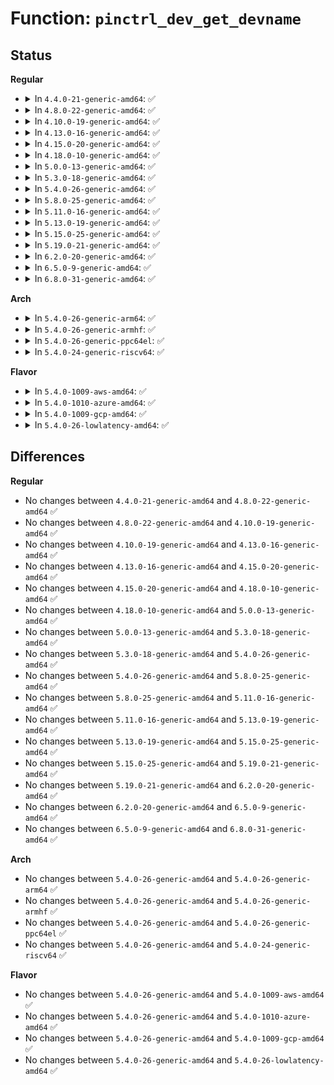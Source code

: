 # Function: <code>pinctrl_dev_get_devname</code>

## Status
<b>Regular</b>
<ul>
<li>
<details>
<summary>In <code>4.4.0-21-generic-amd64</code>: ✅</summary>

```c
const char * pinctrl_dev_get_devname(struct pinctrl_dev * pctldev)
```

```json
{
  "name": "pinctrl_dev_get_devname",
  "collision_type": "Unique Global",
  "inline_type": "No",
  "funcs": [
    {
      "addr": 18446744071583157632,
      "name": "pinctrl_dev_get_devname",
      "external": true,
      "loc": "drivers/pinctrl/core.c:82",
      "file": "drivers/pinctrl/core.c",
      "inline": "seen, unknown",
      "caller_inline": [],
      "caller_func": [
        "drivers/gpio/gpiolib.c:gpiochip_add_pingroup_range"
      ]
    }
  ],
  "symbols": [
    {
      "addr": 18446744071583157632,
      "name": "pinctrl_dev_get_devname",
      "section": ".text",
      "bind": "STB_GLOBAL",
      "size": 30
    }
  ]
}
```
</details>
</li>
<li>
<details>
<summary>In <code>4.8.0-22-generic-amd64</code>: ✅</summary>

```c
const char * pinctrl_dev_get_devname(struct pinctrl_dev * pctldev)
```

```json
{
  "name": "pinctrl_dev_get_devname",
  "collision_type": "Unique Global",
  "inline_type": "No",
  "funcs": [
    {
      "addr": 18446744071583454224,
      "name": "pinctrl_dev_get_devname",
      "external": true,
      "loc": "drivers/pinctrl/core.c:82",
      "file": "drivers/pinctrl/core.c",
      "inline": "seen, unknown",
      "caller_inline": [],
      "caller_func": [
        "drivers/gpio/gpiolib.c:gpiochip_add_pingroup_range"
      ]
    }
  ],
  "symbols": [
    {
      "addr": 18446744071583454224,
      "name": "pinctrl_dev_get_devname",
      "section": ".text",
      "bind": "STB_GLOBAL",
      "size": 30
    }
  ]
}
```
</details>
</li>
<li>
<details>
<summary>In <code>4.10.0-19-generic-amd64</code>: ✅</summary>

```c
const char * pinctrl_dev_get_devname(struct pinctrl_dev * pctldev)
```

```json
{
  "name": "pinctrl_dev_get_devname",
  "collision_type": "Unique Global",
  "inline_type": "No",
  "funcs": [
    {
      "addr": 18446744071583581968,
      "name": "pinctrl_dev_get_devname",
      "external": true,
      "loc": "drivers/pinctrl/core.c:82",
      "file": "drivers/pinctrl/core.c",
      "inline": "seen, unknown",
      "caller_inline": [],
      "caller_func": [
        "drivers/gpio/gpiolib.c:gpiochip_add_pingroup_range"
      ]
    }
  ],
  "symbols": [
    {
      "addr": 18446744071583581968,
      "name": "pinctrl_dev_get_devname",
      "section": ".text",
      "bind": "STB_GLOBAL",
      "size": 30
    }
  ]
}
```
</details>
</li>
<li>
<details>
<summary>In <code>4.13.0-16-generic-amd64</code>: ✅</summary>

```c
const char * pinctrl_dev_get_devname(struct pinctrl_dev * pctldev)
```

```json
{
  "name": "pinctrl_dev_get_devname",
  "collision_type": "Unique Global",
  "inline_type": "No",
  "funcs": [
    {
      "addr": 18446744071583620672,
      "name": "pinctrl_dev_get_devname",
      "external": true,
      "loc": "drivers/pinctrl/core.c:82",
      "file": "drivers/pinctrl/core.c",
      "inline": "seen, unknown",
      "caller_inline": [],
      "caller_func": [
        "drivers/gpio/gpiolib.c:gpiochip_add_pingroup_range"
      ]
    }
  ],
  "symbols": [
    {
      "addr": 18446744071583620672,
      "name": "pinctrl_dev_get_devname",
      "section": ".text",
      "bind": "STB_GLOBAL",
      "size": 30
    }
  ]
}
```
</details>
</li>
<li>
<details>
<summary>In <code>4.15.0-20-generic-amd64</code>: ✅</summary>

```c
const char * pinctrl_dev_get_devname(struct pinctrl_dev * pctldev)
```

```json
{
  "name": "pinctrl_dev_get_devname",
  "collision_type": "Unique Global",
  "inline_type": "No",
  "funcs": [
    {
      "addr": 18446744071583866784,
      "name": "pinctrl_dev_get_devname",
      "external": true,
      "loc": "drivers/pinctrl/core.c:82",
      "file": "drivers/pinctrl/core.c",
      "inline": "seen, unknown",
      "caller_inline": [],
      "caller_func": [
        "drivers/gpio/gpiolib.c:gpiochip_add_pingroup_range"
      ]
    }
  ],
  "symbols": [
    {
      "addr": 18446744071583866784,
      "name": "pinctrl_dev_get_devname",
      "section": ".text",
      "bind": "STB_GLOBAL",
      "size": 30
    }
  ]
}
```
</details>
</li>
<li>
<details>
<summary>In <code>4.18.0-10-generic-amd64</code>: ✅</summary>

```c
const char * pinctrl_dev_get_devname(struct pinctrl_dev * pctldev)
```

```json
{
  "name": "pinctrl_dev_get_devname",
  "collision_type": "Unique Global",
  "inline_type": "No",
  "funcs": [
    {
      "addr": 18446744071584067328,
      "name": "pinctrl_dev_get_devname",
      "external": true,
      "loc": "drivers/pinctrl/core.c:82",
      "file": "drivers/pinctrl/core.c",
      "inline": "seen, unknown",
      "caller_inline": [],
      "caller_func": [
        "drivers/gpio/gpiolib.c:gpiochip_add_pingroup_range"
      ]
    }
  ],
  "symbols": [
    {
      "addr": 18446744071584067328,
      "name": "pinctrl_dev_get_devname",
      "section": ".text",
      "bind": "STB_GLOBAL",
      "size": 30
    }
  ]
}
```
</details>
</li>
<li>
<details>
<summary>In <code>5.0.0-13-generic-amd64</code>: ✅</summary>

```c
const char * pinctrl_dev_get_devname(struct pinctrl_dev * pctldev)
```

```json
{
  "name": "pinctrl_dev_get_devname",
  "collision_type": "Unique Global",
  "inline_type": "No",
  "funcs": [
    {
      "addr": 18446744071584151904,
      "name": "pinctrl_dev_get_devname",
      "external": true,
      "loc": "drivers/pinctrl/core.c:81",
      "file": "drivers/pinctrl/core.c",
      "inline": "seen, unknown",
      "caller_inline": [],
      "caller_func": [
        "drivers/gpio/gpiolib.c:gpiochip_add_pingroup_range"
      ]
    }
  ],
  "symbols": [
    {
      "addr": 18446744071584151904,
      "name": "pinctrl_dev_get_devname",
      "section": ".text",
      "bind": "STB_GLOBAL",
      "size": 30
    }
  ]
}
```
</details>
</li>
<li>
<details>
<summary>In <code>5.3.0-18-generic-amd64</code>: ✅</summary>

```c
const char * pinctrl_dev_get_devname(struct pinctrl_dev * pctldev)
```

```json
{
  "name": "pinctrl_dev_get_devname",
  "collision_type": "Unique Global",
  "inline_type": "No",
  "funcs": [
    {
      "addr": 18446744071584342096,
      "name": "pinctrl_dev_get_devname",
      "external": true,
      "loc": "drivers/pinctrl/core.c:80",
      "file": "drivers/pinctrl/core.c",
      "inline": "seen, unknown",
      "caller_inline": [],
      "caller_func": [
        "drivers/gpio/gpiolib.c:gpiochip_add_pingroup_range"
      ]
    }
  ],
  "symbols": [
    {
      "addr": 18446744071584342096,
      "name": "pinctrl_dev_get_devname",
      "section": ".text",
      "bind": "STB_GLOBAL",
      "size": 29
    }
  ]
}
```
</details>
</li>
<li>
<details>
<summary>In <code>5.4.0-26-generic-amd64</code>: ✅</summary>

```c
const char * pinctrl_dev_get_devname(struct pinctrl_dev * pctldev)
```

```json
{
  "name": "pinctrl_dev_get_devname",
  "collision_type": "Unique Global",
  "inline_type": "No",
  "funcs": [
    {
      "addr": 18446744071584476752,
      "name": "pinctrl_dev_get_devname",
      "external": true,
      "loc": "drivers/pinctrl/core.c:80",
      "file": "drivers/pinctrl/core.c",
      "inline": "seen, unknown",
      "caller_inline": [],
      "caller_func": [
        "drivers/gpio/gpiolib.c:gpiochip_add_pingroup_range"
      ]
    }
  ],
  "symbols": [
    {
      "addr": 18446744071584476752,
      "name": "pinctrl_dev_get_devname",
      "section": ".text",
      "bind": "STB_GLOBAL",
      "size": 29
    }
  ]
}
```
</details>
</li>
<li>
<details>
<summary>In <code>5.8.0-25-generic-amd64</code>: ✅</summary>

```c
const char * pinctrl_dev_get_devname(struct pinctrl_dev * pctldev)
```

```json
{
  "name": "pinctrl_dev_get_devname",
  "collision_type": "Unique Global",
  "inline_type": "No",
  "funcs": [
    {
      "addr": 18446744071585141200,
      "name": "pinctrl_dev_get_devname",
      "external": true,
      "loc": "drivers/pinctrl/core.c:80",
      "file": "drivers/pinctrl/core.c",
      "inline": "seen, unknown",
      "caller_inline": [],
      "caller_func": [
        "drivers/gpio/gpiolib.c:gpiochip_add_pingroup_range"
      ]
    }
  ],
  "symbols": [
    {
      "addr": 18446744071585141200,
      "name": "pinctrl_dev_get_devname",
      "section": ".text",
      "bind": "STB_GLOBAL",
      "size": 29
    }
  ]
}
```
</details>
</li>
<li>
<details>
<summary>In <code>5.11.0-16-generic-amd64</code>: ✅</summary>

```c
const char * pinctrl_dev_get_devname(struct pinctrl_dev * pctldev)
```

```json
{
  "name": "pinctrl_dev_get_devname",
  "collision_type": "Unique Global",
  "inline_type": "No",
  "funcs": [
    {
      "addr": 18446744071585292336,
      "name": "pinctrl_dev_get_devname",
      "external": true,
      "loc": "drivers/pinctrl/core.c:81",
      "file": "drivers/pinctrl/core.c",
      "inline": "seen, unknown",
      "caller_inline": [],
      "caller_func": [
        "drivers/gpio/gpiolib.c:gpiochip_add_pingroup_range"
      ]
    }
  ],
  "symbols": [
    {
      "addr": 18446744071585292336,
      "name": "pinctrl_dev_get_devname",
      "section": ".text",
      "bind": "STB_GLOBAL",
      "size": 29
    }
  ]
}
```
</details>
</li>
<li>
<details>
<summary>In <code>5.13.0-19-generic-amd64</code>: ✅</summary>

```c
const char * pinctrl_dev_get_devname(struct pinctrl_dev * pctldev)
```

```json
{
  "name": "pinctrl_dev_get_devname",
  "collision_type": "Unique Global",
  "inline_type": "No",
  "funcs": [
    {
      "addr": 18446744071585176272,
      "name": "pinctrl_dev_get_devname",
      "external": true,
      "loc": "drivers/pinctrl/core.c:81",
      "file": "drivers/pinctrl/core.c",
      "inline": "seen, unknown",
      "caller_inline": [],
      "caller_func": [
        "drivers/gpio/gpiolib.c:gpiochip_add_pingroup_range"
      ]
    }
  ],
  "symbols": [
    {
      "addr": 18446744071585176272,
      "name": "pinctrl_dev_get_devname",
      "section": ".text",
      "bind": "STB_GLOBAL",
      "size": 29
    }
  ]
}
```
</details>
</li>
<li>
<details>
<summary>In <code>5.15.0-25-generic-amd64</code>: ✅</summary>

```c
const char * pinctrl_dev_get_devname(struct pinctrl_dev * pctldev)
```

```json
{
  "name": "pinctrl_dev_get_devname",
  "collision_type": "Unique Global",
  "inline_type": "No",
  "funcs": [
    {
      "addr": 18446744071585630032,
      "name": "pinctrl_dev_get_devname",
      "external": true,
      "loc": "drivers/pinctrl/core.c:81",
      "file": "drivers/pinctrl/core.c",
      "inline": "seen, unknown",
      "caller_inline": [],
      "caller_func": [
        "drivers/gpio/gpiolib.c:gpiochip_add_pingroup_range"
      ]
    }
  ],
  "symbols": [
    {
      "addr": 18446744071585630032,
      "name": "pinctrl_dev_get_devname",
      "section": ".text",
      "bind": "STB_GLOBAL",
      "size": 29
    }
  ]
}
```
</details>
</li>
<li>
<details>
<summary>In <code>5.19.0-21-generic-amd64</code>: ✅</summary>

```c
const char * pinctrl_dev_get_devname(struct pinctrl_dev * pctldev)
```

```json
{
  "name": "pinctrl_dev_get_devname",
  "collision_type": "Unique Global",
  "inline_type": "No",
  "funcs": [
    {
      "addr": 18446744071586790000,
      "name": "pinctrl_dev_get_devname",
      "external": true,
      "loc": "drivers/pinctrl/core.c:81",
      "file": "drivers/pinctrl/core.c",
      "inline": "seen, unknown",
      "caller_inline": [],
      "caller_func": [
        "drivers/gpio/gpiolib.c:gpiochip_add_pingroup_range"
      ]
    }
  ],
  "symbols": [
    {
      "addr": 18446744071586790000,
      "name": "pinctrl_dev_get_devname",
      "section": ".text",
      "bind": "STB_GLOBAL",
      "size": 45
    }
  ]
}
```
</details>
</li>
<li>
<details>
<summary>In <code>6.2.0-20-generic-amd64</code>: ✅</summary>

```c
const char * pinctrl_dev_get_devname(struct pinctrl_dev * pctldev)
```

```json
{
  "name": "pinctrl_dev_get_devname",
  "collision_type": "Unique Global",
  "inline_type": "No",
  "funcs": [
    {
      "addr": 18446744071587925008,
      "name": "pinctrl_dev_get_devname",
      "external": true,
      "loc": "drivers/pinctrl/core.c:82",
      "file": "drivers/pinctrl/core.c",
      "inline": "seen, unknown",
      "caller_inline": [],
      "caller_func": [
        "drivers/gpio/gpiolib.c:gpiochip_add_pingroup_range"
      ]
    }
  ],
  "symbols": [
    {
      "addr": 18446744071587925008,
      "name": "pinctrl_dev_get_devname",
      "section": ".text",
      "bind": "STB_GLOBAL",
      "size": 45
    }
  ]
}
```
</details>
</li>
<li>
<details>
<summary>In <code>6.5.0-9-generic-amd64</code>: ✅</summary>

```c
const char * pinctrl_dev_get_devname(struct pinctrl_dev * pctldev)
```

```json
{
  "name": "pinctrl_dev_get_devname",
  "collision_type": "Unique Global",
  "inline_type": "No",
  "funcs": [
    {
      "addr": 18446744071588199168,
      "name": "pinctrl_dev_get_devname",
      "external": true,
      "loc": "drivers/pinctrl/core.c:81",
      "file": "drivers/pinctrl/core.c",
      "inline": "seen, unknown",
      "caller_inline": [],
      "caller_func": [
        "drivers/gpio/gpiolib.c:gpiochip_add_pingroup_range"
      ]
    }
  ],
  "symbols": [
    {
      "addr": 18446744071588199168,
      "name": "pinctrl_dev_get_devname",
      "section": ".text",
      "bind": "STB_GLOBAL",
      "size": 45
    }
  ]
}
```
</details>
</li>
<li>
<details>
<summary>In <code>6.8.0-31-generic-amd64</code>: ✅</summary>

```c
const char * pinctrl_dev_get_devname(struct pinctrl_dev * pctldev)
```

```json
{
  "name": "pinctrl_dev_get_devname",
  "collision_type": "Unique Global",
  "inline_type": "No",
  "funcs": [
    {
      "addr": 18446744071588491328,
      "name": "pinctrl_dev_get_devname",
      "external": true,
      "loc": "drivers/pinctrl/core.c:81",
      "file": "drivers/pinctrl/core.c",
      "inline": "seen, unknown",
      "caller_inline": [],
      "caller_func": [
        "drivers/gpio/gpiolib.c:gpiochip_add_pingroup_range"
      ]
    }
  ],
  "symbols": [
    {
      "addr": 18446744071588491328,
      "name": "pinctrl_dev_get_devname",
      "section": ".text",
      "bind": "STB_GLOBAL",
      "size": 45
    }
  ]
}
```
</details>
</li>
</ul>
<b>Arch</b>
<ul>
<li>
<details>
<summary>In <code>5.4.0-26-generic-arm64</code>: ✅</summary>

```c
const char * pinctrl_dev_get_devname(struct pinctrl_dev * pctldev)
```

```json
{
  "name": "pinctrl_dev_get_devname",
  "collision_type": "Unique Global",
  "inline_type": "No",
  "funcs": [
    {
      "addr": 18446603336496492488,
      "name": "pinctrl_dev_get_devname",
      "external": true,
      "loc": "drivers/pinctrl/core.c:80",
      "file": "drivers/pinctrl/core.c",
      "inline": "seen, unknown",
      "caller_inline": [],
      "caller_func": [
        "drivers/gpio/gpiolib.c:gpiochip_add_pingroup_range",
        "drivers/gpio/gpiolib-of.c:of_gpiochip_add"
      ]
    }
  ],
  "symbols": [
    {
      "addr": 18446603336496492488,
      "name": "pinctrl_dev_get_devname",
      "section": ".text",
      "bind": "STB_GLOBAL",
      "size": 52
    }
  ]
}
```
</details>
</li>
<li>
<details>
<summary>In <code>5.4.0-26-generic-armhf</code>: ✅</summary>

```c
const char * pinctrl_dev_get_devname(struct pinctrl_dev * pctldev)
```

```json
{
  "name": "pinctrl_dev_get_devname",
  "collision_type": "Unique Global",
  "inline_type": "No",
  "funcs": [
    {
      "addr": 3229799528,
      "name": "pinctrl_dev_get_devname",
      "external": true,
      "loc": "drivers/pinctrl/core.c:80",
      "file": "drivers/pinctrl/core.c",
      "inline": "seen, unknown",
      "caller_inline": [],
      "caller_func": [
        "drivers/gpio/gpiolib.c:gpiochip_add_pingroup_range",
        "drivers/gpio/gpiolib-of.c:of_gpiochip_add"
      ]
    }
  ],
  "symbols": [
    {
      "addr": 3229799528,
      "name": "pinctrl_dev_get_devname",
      "section": ".text",
      "bind": "STB_GLOBAL",
      "size": 40
    }
  ]
}
```
</details>
</li>
<li>
<details>
<summary>In <code>5.4.0-26-generic-ppc64el</code>: ✅</summary>

```c
const char * pinctrl_dev_get_devname(struct pinctrl_dev * pctldev)
```

```json
{
  "name": "pinctrl_dev_get_devname",
  "collision_type": "Unique Global",
  "inline_type": "No",
  "funcs": [
    {
      "addr": 13835058055290697856,
      "name": "pinctrl_dev_get_devname",
      "external": true,
      "loc": "drivers/pinctrl/core.c:80",
      "file": "drivers/pinctrl/core.c",
      "inline": "seen, unknown",
      "caller_inline": [],
      "caller_func": [
        "drivers/gpio/gpiolib.c:gpiochip_add_pingroup_range",
        "drivers/gpio/gpiolib-of.c:of_gpiochip_add"
      ]
    }
  ],
  "symbols": [
    {
      "addr": 13835058055290697856,
      "name": "pinctrl_dev_get_devname",
      "section": ".text",
      "bind": "STB_GLOBAL",
      "size": 32
    }
  ]
}
```
</details>
</li>
<li>
<details>
<summary>In <code>5.4.0-24-generic-riscv64</code>: ✅</summary>

```c
const char * pinctrl_dev_get_devname(struct pinctrl_dev * pctldev)
```

```json
{
  "name": "pinctrl_dev_get_devname",
  "collision_type": "Unique Global",
  "inline_type": "No",
  "funcs": [
    {
      "addr": 18446743936275412572,
      "name": "pinctrl_dev_get_devname",
      "external": true,
      "loc": "drivers/pinctrl/core.c:80",
      "file": "drivers/pinctrl/core.c",
      "inline": "seen, unknown",
      "caller_inline": [],
      "caller_func": [
        "drivers/gpio/gpiolib.c:gpiochip_add_pingroup_range",
        "drivers/gpio/gpiolib-of.c:of_gpiochip_add"
      ]
    }
  ],
  "symbols": [
    {
      "addr": 18446743936275412572,
      "name": "pinctrl_dev_get_devname",
      "section": ".text",
      "bind": "STB_GLOBAL",
      "size": 40
    }
  ]
}
```
</details>
</li>
</ul>
<b>Flavor</b>
<ul>
<li>
<details>
<summary>In <code>5.4.0-1009-aws-amd64</code>: ✅</summary>

```c
const char * pinctrl_dev_get_devname(struct pinctrl_dev * pctldev)
```

```json
{
  "name": "pinctrl_dev_get_devname",
  "collision_type": "Unique Global",
  "inline_type": "No",
  "funcs": [
    {
      "addr": 18446744071584445504,
      "name": "pinctrl_dev_get_devname",
      "external": true,
      "loc": "drivers/pinctrl/core.c:80",
      "file": "drivers/pinctrl/core.c",
      "inline": "seen, unknown",
      "caller_inline": [],
      "caller_func": [
        "drivers/gpio/gpiolib.c:gpiochip_add_pingroup_range"
      ]
    }
  ],
  "symbols": [
    {
      "addr": 18446744071584445504,
      "name": "pinctrl_dev_get_devname",
      "section": ".text",
      "bind": "STB_GLOBAL",
      "size": 29
    }
  ]
}
```
</details>
</li>
<li>
<details>
<summary>In <code>5.4.0-1010-azure-amd64</code>: ✅</summary>

```c
const char * pinctrl_dev_get_devname(struct pinctrl_dev * pctldev)
```

```json
{
  "name": "pinctrl_dev_get_devname",
  "collision_type": "Unique Global",
  "inline_type": "No",
  "funcs": [
    {
      "addr": 18446744071584381184,
      "name": "pinctrl_dev_get_devname",
      "external": true,
      "loc": "drivers/pinctrl/core.c:80",
      "file": "drivers/pinctrl/core.c",
      "inline": "seen, unknown",
      "caller_inline": [],
      "caller_func": [
        "drivers/gpio/gpiolib.c:gpiochip_add_pingroup_range"
      ]
    }
  ],
  "symbols": [
    {
      "addr": 18446744071584381184,
      "name": "pinctrl_dev_get_devname",
      "section": ".text",
      "bind": "STB_GLOBAL",
      "size": 29
    }
  ]
}
```
</details>
</li>
<li>
<details>
<summary>In <code>5.4.0-1009-gcp-amd64</code>: ✅</summary>

```c
const char * pinctrl_dev_get_devname(struct pinctrl_dev * pctldev)
```

```json
{
  "name": "pinctrl_dev_get_devname",
  "collision_type": "Unique Global",
  "inline_type": "No",
  "funcs": [
    {
      "addr": 18446744071584428416,
      "name": "pinctrl_dev_get_devname",
      "external": true,
      "loc": "drivers/pinctrl/core.c:80",
      "file": "drivers/pinctrl/core.c",
      "inline": "seen, unknown",
      "caller_inline": [],
      "caller_func": [
        "drivers/gpio/gpiolib.c:gpiochip_add_pingroup_range"
      ]
    }
  ],
  "symbols": [
    {
      "addr": 18446744071584428416,
      "name": "pinctrl_dev_get_devname",
      "section": ".text",
      "bind": "STB_GLOBAL",
      "size": 29
    }
  ]
}
```
</details>
</li>
<li>
<details>
<summary>In <code>5.4.0-26-lowlatency-amd64</code>: ✅</summary>

```c
const char * pinctrl_dev_get_devname(struct pinctrl_dev * pctldev)
```

```json
{
  "name": "pinctrl_dev_get_devname",
  "collision_type": "Unique Global",
  "inline_type": "No",
  "funcs": [
    {
      "addr": 18446744071584534544,
      "name": "pinctrl_dev_get_devname",
      "external": true,
      "loc": "drivers/pinctrl/core.c:80",
      "file": "drivers/pinctrl/core.c",
      "inline": "seen, unknown",
      "caller_inline": [],
      "caller_func": [
        "drivers/gpio/gpiolib.c:gpiochip_add_pingroup_range"
      ]
    }
  ],
  "symbols": [
    {
      "addr": 18446744071584534544,
      "name": "pinctrl_dev_get_devname",
      "section": ".text",
      "bind": "STB_GLOBAL",
      "size": 29
    }
  ]
}
```
</details>
</li>
</ul>

## Differences
<b>Regular</b>
<ul>
<li>
No changes between <code>4.4.0-21-generic-amd64</code> and <code>4.8.0-22-generic-amd64</code> ✅
</li>
<li>
No changes between <code>4.8.0-22-generic-amd64</code> and <code>4.10.0-19-generic-amd64</code> ✅
</li>
<li>
No changes between <code>4.10.0-19-generic-amd64</code> and <code>4.13.0-16-generic-amd64</code> ✅
</li>
<li>
No changes between <code>4.13.0-16-generic-amd64</code> and <code>4.15.0-20-generic-amd64</code> ✅
</li>
<li>
No changes between <code>4.15.0-20-generic-amd64</code> and <code>4.18.0-10-generic-amd64</code> ✅
</li>
<li>
No changes between <code>4.18.0-10-generic-amd64</code> and <code>5.0.0-13-generic-amd64</code> ✅
</li>
<li>
No changes between <code>5.0.0-13-generic-amd64</code> and <code>5.3.0-18-generic-amd64</code> ✅
</li>
<li>
No changes between <code>5.3.0-18-generic-amd64</code> and <code>5.4.0-26-generic-amd64</code> ✅
</li>
<li>
No changes between <code>5.4.0-26-generic-amd64</code> and <code>5.8.0-25-generic-amd64</code> ✅
</li>
<li>
No changes between <code>5.8.0-25-generic-amd64</code> and <code>5.11.0-16-generic-amd64</code> ✅
</li>
<li>
No changes between <code>5.11.0-16-generic-amd64</code> and <code>5.13.0-19-generic-amd64</code> ✅
</li>
<li>
No changes between <code>5.13.0-19-generic-amd64</code> and <code>5.15.0-25-generic-amd64</code> ✅
</li>
<li>
No changes between <code>5.15.0-25-generic-amd64</code> and <code>5.19.0-21-generic-amd64</code> ✅
</li>
<li>
No changes between <code>5.19.0-21-generic-amd64</code> and <code>6.2.0-20-generic-amd64</code> ✅
</li>
<li>
No changes between <code>6.2.0-20-generic-amd64</code> and <code>6.5.0-9-generic-amd64</code> ✅
</li>
<li>
No changes between <code>6.5.0-9-generic-amd64</code> and <code>6.8.0-31-generic-amd64</code> ✅
</li>
</ul>
<b>Arch</b>
<ul>
<li>
No changes between <code>5.4.0-26-generic-amd64</code> and <code>5.4.0-26-generic-arm64</code> ✅
</li>
<li>
No changes between <code>5.4.0-26-generic-amd64</code> and <code>5.4.0-26-generic-armhf</code> ✅
</li>
<li>
No changes between <code>5.4.0-26-generic-amd64</code> and <code>5.4.0-26-generic-ppc64el</code> ✅
</li>
<li>
No changes between <code>5.4.0-26-generic-amd64</code> and <code>5.4.0-24-generic-riscv64</code> ✅
</li>
</ul>
<b>Flavor</b>
<ul>
<li>
No changes between <code>5.4.0-26-generic-amd64</code> and <code>5.4.0-1009-aws-amd64</code> ✅
</li>
<li>
No changes between <code>5.4.0-26-generic-amd64</code> and <code>5.4.0-1010-azure-amd64</code> ✅
</li>
<li>
No changes between <code>5.4.0-26-generic-amd64</code> and <code>5.4.0-1009-gcp-amd64</code> ✅
</li>
<li>
No changes between <code>5.4.0-26-generic-amd64</code> and <code>5.4.0-26-lowlatency-amd64</code> ✅
</li>
</ul>
